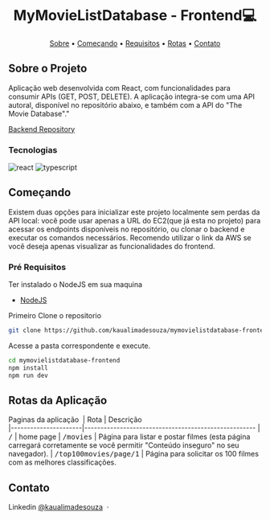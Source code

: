 [JAVASCRIPT__BADGE]: https://img.shields.io/badge/Javascript-000?style=for-the-badge&logo=javascript
[TYPESCRIPT__BADGE]: https://img.shields.io/badge/typescript-D4FAFF?style=for-the-badge&logo=typescript
[REACT__BADGE]: https://img.shields.io/badge/React-005CFE?style=for-the-badge&logo=react
[VUE__BADGE]: https://img.shields.io/badge/VueJS-fff?style=for-the-badge&logo=vue
[GATSBY__BADGE]: https://img.shields.io/badge/Gatsby-7026b9?style=for-the-badge&logo=gatsby
[ANGULAR__BADGE]: https://img.shields.io/badge/Angular-red?style=for-the-badge&logo=angular
[PROJECT__BADGE]: https://img.shields.io/badge/📱Visit_this_project-000?style=for-the-badge&logo=project
[PROJECT__URL]: https://github.com/Fernanda-Kipper/Readme-Templates

<h1 align="center" style="font-weight: bold;">MyMovieListDatabase - Frontend💻</h1>

<p align="center">
 <a href="#about">Sobre</a> • 
 <a href="#started">Começando</a> • 
  <a href="#prerequisites">Requisitos</a> • 
  <a href="#routes">Rotas</a> •
 <a href="#contato">Contato</a>
</p>

<h2 id="about">Sobre o Projeto</h2>

Aplicação web desenvolvida com React, com funcionalidades para consumir APIs (GET, POST, DELETE). A aplicação integra-se com uma API autoral, disponível no repositório abaixo, e também com a API do "The Movie Database"."

[Backend Repository](https://github.com/kaualimadesouza/mymovielistdatabase-backend.git)

<h3>Tecnologias</h3>

![react][REACT__BADGE]
![typescript][TYPESCRIPT__BADGE]

<h2 id="started">Começando</h2>

Existem duas opções para inicializar este projeto localmente sem perdas da API local: você pode usar apenas a URL do EC2(que já esta no projeto) para acessar os endpoints disponíveis no repositório, ou clonar o backend e executar os comandos necessários. Recomendo utilizar o link da AWS se você deseja apenas visualizar as funcionalidades do frontend.

<h3 id="prerequisites">Pré Requisitos</h3>

Ter instalado o NodeJS em sua maquina
- [NodeJS](https://nodejs.org/pt)

Primeiro Clone o repositorio

```bash
git clone https://github.com/kaualimadesouza/mymovielistdatabase-frontend.git
```

Acesse a pasta correspondente e execute.

```bash
cd mymovielistdatabase-frontend
npm install
npm run dev
```

<h2 id="routes">Rotas da Aplicação</h2>

Paginas da aplicação
​
| Rota               | Descrição                                          
|----------------------|-----------------------------------------------------
| <kbd>/</kbd>     | home page
| <kbd>/movies</kbd>     | Página para listar e postar filmes (esta página carregará corretamente se você permitir "Conteúdo inseguro" no seu navegador).
| <kbd>/top100movies/page/1</kbd>     | Página para solicitar os 100 filmes com as melhores classificações.


<h2 id="contato">Contato</h2>

Linkedin [@kaualimadesouza](https://www.linkedin.com/in/kaualimadesouza/) &nbsp;&middot;&nbsp;
